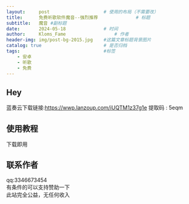 ```yaml
---
layout:     post   				    # 使用的布局（不需要改）
title:      免费听歌软件魔音--强烈推荐 				# 标题 
subtitle:   魔音 #副标题
date:       2024-05-18 				# 时间
author:     Kloms_Fame					# 作者
header-img: img/post-bg-2015.jpg 	#这篇文章标题背景图片
catalog: true 						# 是否归档
tags:								#标签
    - 安卓
    - 听歌
    - 免费
---
```


## Hey
蓝奏云下载链接:https://wwp.lanzoup.com/iUQTM1z37g1e  提取码 : 5eqm 

## 使用教程
下载即用    
## 联系作者
qq:3346673454  
有条件的可以支持赞助一下  
此站完全公益，无任何收入  